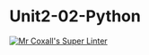 # Unit2-02-Python
[![Mr Coxall's Super Linter](https://github.com/ICS3U-Programming-PeterS/Unit2-02-Python/workflows/Mr%20Coxall's%20Super%20Linter/badge.svg)](https://github.com/ICS3U-Programming-PeterS/Unit2-02-Python/actions/)
